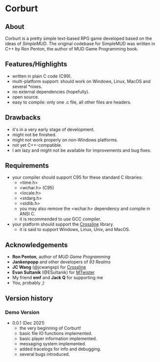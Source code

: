 # Corburt

## About

Corburt is a pretty simple text-based RPG game developed based on the ideas of *SimpleMUD*. The original codebase for SimpleMUD was written in C++ by Ron Penton, the author of MUD Game Programming book.

## Features/Highlights

- written in plain C code (C99).
- multi-platform support: should work on Windows, Linux, MacOS and several \*nixes.
- no external dependencies (hopefully).
- open source.
- easy to compile: only one .c file, all other files are headers.

## Drawbacks

- it's in a very early stage of development.
- might not be finished.
- might not work properly on non-Windows platforms.
- not yet C++-compatible.
- I am lazy and might not be available for improvements and bug fixes.

## Requirements

- your compiler should support C95 for these standard C libraries:
  - <time.h>
  - <wchar.h> (C95)
  - <locale.h>
  - <stdarg.h>
  - <stdlib.h>
  - you may also remove the <wchar.h> dependency and complie in ANSI C.
  - it is recommended to use GCC compiler.
- your platform should support the [Crossline](https://github.com/jcwangxp/Crossline) library.
  - it is said to support Windows, Linux, Unix, and MacOS.

## Acknowledgements

- **Ron Penton**, author of *MUD Game Programming*
- **Jankenpopp** and other developers of *93 Realms*
- **JC Wang** (@jcwangxp) for [Crossline](https://github.com/jcwangxp/Crossline)
- **Evan Sultanik** (@ESultanik) for [MTwister](https://github.com/ESultanik/mtwister)
- My friend **emf** and **Jack Q** for supporting me
- You, probably ;)

## Version history
### Demo Version
- 0.0.1 (Dec 2021)
  - the very beginning of Corburt!
  - basic file IO functions implemented.
  - basic player information implemented.
  - messaging system implemented.
  - added tracelogs for info and debugging.
  - several bugs introduced.
